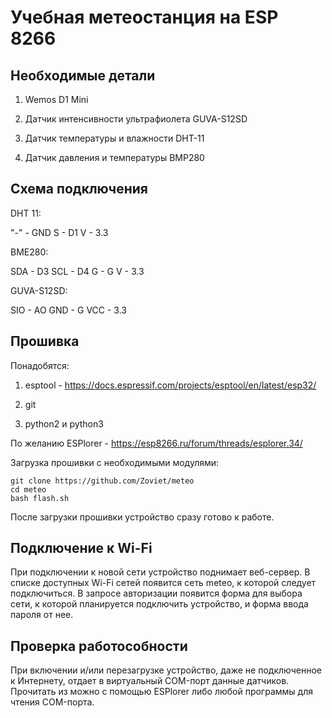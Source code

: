 # Учебная метеостанция на ESP 8266

## Необходимые детали

1. Wemos D1 Mini

2. Датчик интенсивности ультрафиолета GUVA-S12SD

3. Датчик температуры и влажности DHT-11 

4. Датчик давления и температуры BMP280


## Схема подключения

DHT 11:

"-" - GND
S - D1
V - 3.3

BME280:

SDA - D3
SCL - D4
G - G
V - 3.3

GUVA-S12SD:

SIO - AO
GND - G
VCC - 3.3

## Прошивка

Понадобятся:

1. esptool - https://docs.espressif.com/projects/esptool/en/latest/esp32/

2. git

3. python2 и python3

По желанию ESPlorer - https://esp8266.ru/forum/threads/esplorer.34/

Загрузка прошивки с необходимыми модулями:

```
git clone https://github.com/Zoviet/meteo
cd meteo
bash flash.sh

```
После загрузки прошивки устройство сразу готово к работе. 

## Подключение к Wi-Fi

При подключении к новой сети устройство поднимает веб-сервер. В списке доступных Wi-Fi сетей появится сеть meteo, к которой следует подключиться. В запросе авторизации появится форма для выбора сети, к которой планируется подключить устройство, и форма ввода пароля от нее. 

## Проверка работособности

При включении и/или перезагрузке устройство, даже не подключенное к Интернету, отдает в виртуальный COM-порт данные датчиков. Прочитать из можно с помощью ESPlorer либо любой программы для чтения COM-порта. 



